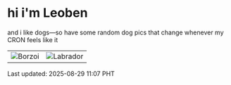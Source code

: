 # hi i'm Leoben

and i like dogs—so have some random dog pics that change whenever my CRON feels like it

|  |  |
|--------|----------|
| ![Borzoi](https://random-dog-vercel.vercel.app/api/random-borzoi?v=1756436871) | ![Labrador](https://random-dog-vercel.vercel.app/api/random-labrador?v=1756436871) |

Last updated: 2025-08-29 11:07 PHT
